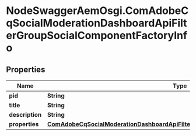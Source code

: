 # NodeSwaggerAemOsgi.ComAdobeCqSocialModerationDashboardApiFilterGroupSocialComponentFactoryInfo

## Properties

Name | Type | Description | Notes
------------ | ------------- | ------------- | -------------
**pid** | **String** |  | [optional] 
**title** | **String** |  | [optional] 
**description** | **String** |  | [optional] 
**properties** | [**ComAdobeCqSocialModerationDashboardApiFilterGroupSocialComponentFactoryProperties**](ComAdobeCqSocialModerationDashboardApiFilterGroupSocialComponentFactoryProperties.md) |  | [optional] 


